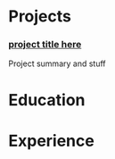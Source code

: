 # Projects
### [project title here](spacecat-max.github.io/proj1)
  Project summary and stuff

# Education

# Experience
